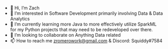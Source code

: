 - 👋 Hi, I’m Zach
- 👀 I’m interested in Software Development primarily involving Data & Data Analytics
- 🌱 I’m currently learning more Java to more effectively utilize SparkML for my Python projects that may need to be redeveloped over there.
- 💞️ I’m looking to collaborate on Anything Data related
- 📫 How to reach me zromerowork@gmail.com & Discord: Squiddy#7584

<!---
BigFolder/BigFolder is a ✨ special ✨ repository because its `README.md` (this file) appears on your GitHub profile.
You can click the Preview link to take a look at your changes.
--->
